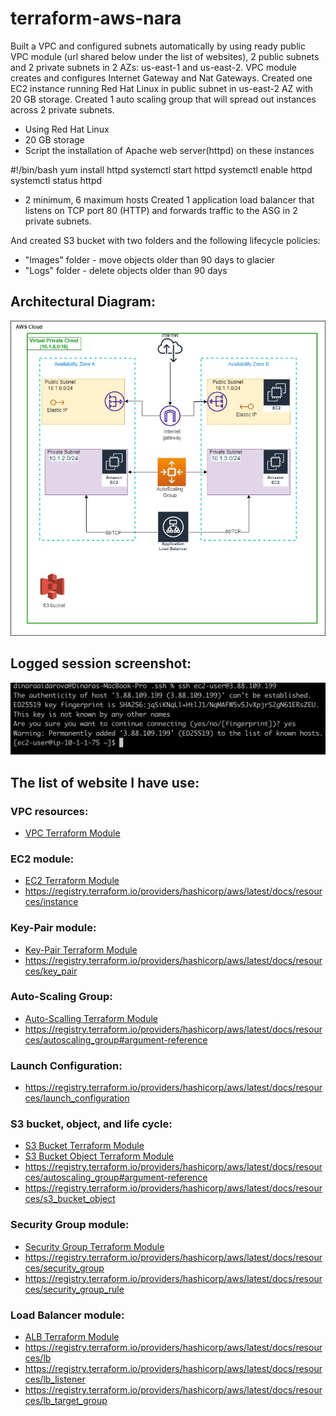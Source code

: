 # terraform-aws-nara

Built a VPC and configured subnets automatically by using ready public VPC module (url shared below under the list of websites), 2 public subnets and 2 private subnets in 2 AZs: us-east-1 and us-east-2. VPC module creates and configures Internet Gateway and Nat Gateways. Created one EC2 instance running Red Hat Linux in public subnet in us-east-2 AZ with 20 GB storage. Created 1 auto scaling group that will spread out instances across 2 private subnets.
- Using Red Hat Linux
- 20 GB storage
- Script the installation of Apache web server(httpd) on these instances

#!/bin/bash 
yum install httpd
systemctl start httpd
systemctl enable httpd
systemctl status httpd

- 2 minimum, 6 maximum hosts
Created 1 application load balancer that listens on TCP port 80 (HTTP) and forwards traffic to the
ASG in 2 private subnets.

And created S3 bucket with two folders and the following lifecycle policies:
- "Images" folder - move objects older than 90 days to glacier
- "Logs" folder - delete objects older than 90 days

## Architectural Diagram:
![Alt text here](/img/nara.jpg)

## Logged session screenshot:
![Alt text here](/img/logged_session.jpg)

## The list of website I have use:
### **VPC resources:**
- [VPC Terraform Module](https://github.com/terraform-aws-modules/terraform-aws-vpc)

### **EC2 module:**
- [EC2 Terraform Module](https://github.com/terraform-aws-modules/terraform-aws-ec2-instance)
- https://registry.terraform.io/providers/hashicorp/aws/latest/docs/resources/instance

### **Key-Pair module:**
- [Key-Pair Terraform Module](https://github.com/terraform-aws-modules/terraform-aws-key-pair)
- https://registry.terraform.io/providers/hashicorp/aws/latest/docs/resources/key_pair

### **Auto-Scaling Group:**
- [Auto-Scalling Terraform Module](https://github.com/terraform-aws-modules/terraform-aws-autoscaling)
- https://registry.terraform.io/providers/hashicorp/aws/latest/docs/resources/autoscaling_group#argument-reference


### **Launch Configuration:**
- https://registry.terraform.io/providers/hashicorp/aws/latest/docs/resources/launch_configuration

### **S3 bucket, object, and life cycle:**
- [S3 Bucket Terraform Module](https://github.com/terraform-aws-modules/terraform-aws-s3-bucket)
- [S3 Bucket Object Terraform Module](https://github.com/terraform-aws-modules/terraform-aws-s3-bucket/tree/master/modules/object)
- https://registry.terraform.io/providers/hashicorp/aws/latest/docs/resources/autoscaling_group#argument-reference
- https://registry.terraform.io/providers/hashicorp/aws/latest/docs/resources/s3_bucket_object

### **Security Group module:**
- [Security Group Terraform Module](https://github.com/terraform-aws-modules/terraform-aws-security-group)
- https://registry.terraform.io/providers/hashicorp/aws/latest/docs/resources/security_group
- https://registry.terraform.io/providers/hashicorp/aws/latest/docs/resources/security_group_rule

### **Load Balancer module:**
- [ALB Terraform Module](https://github.com/terraform-aws-modules/terraform-aws-alb)
- https://registry.terraform.io/providers/hashicorp/aws/latest/docs/resources/lb
- https://registry.terraform.io/providers/hashicorp/aws/latest/docs/resources/lb_listener
- https://registry.terraform.io/providers/hashicorp/aws/latest/docs/resources/lb_target_group

